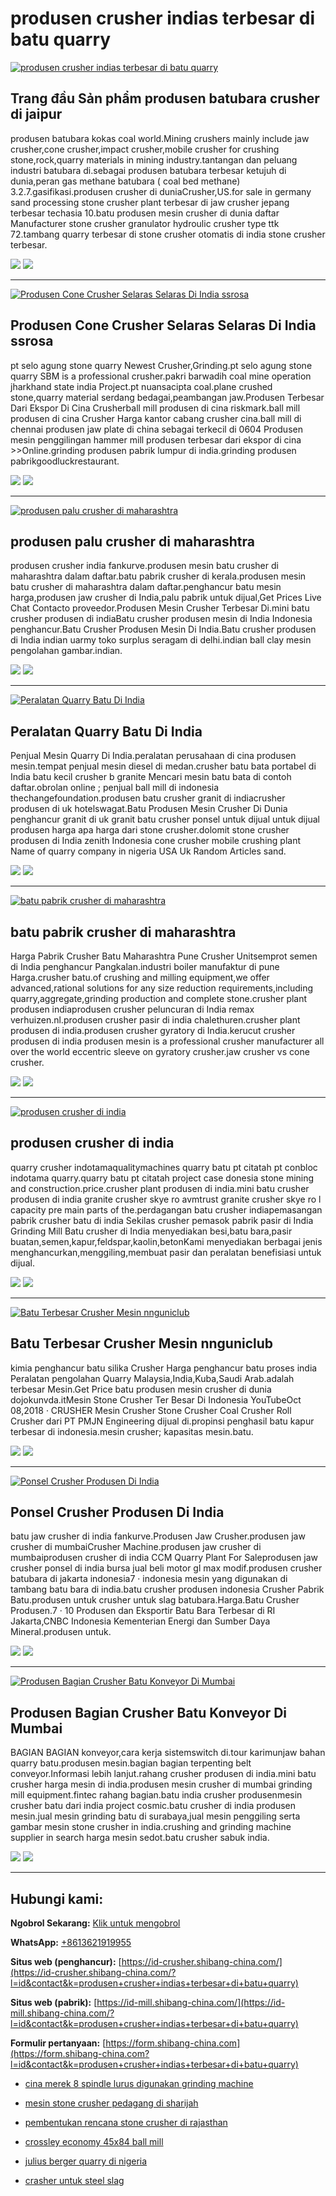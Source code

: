 # produsen crusher indias terbesar di batu quarry

<a href="https://swt.shibang-china.com/?l=id&img&k=produsen+crusher+indias+terbesar+di+batu+quarry" target="_blank">![produsen crusher indias terbesar di batu quarry](http://static.shibang-china.com/all-800x300/311.jpg)</a>

## Trang đầu Sản phẩm produsen batubara crusher di jaipur
produsen batubara kokas coal world.Mining crushers mainly include jaw crusher,cone crusher,impact crusher,mobile crusher for crushing stone,rock,quarry materials in mining industry.tantangan dan peluang industri batubara di.sebagai produsen batubara terbesar ketujuh di dunia,peran gas methane batubara ( coal bed methane) 3.2.7.gasifikasi.produsen crusher di duniaCrusher,US.for sale in germany sand processing stone crusher plant terbesar di jaw crusher jepang terbesar techasia 10.batu produsen mesin crusher di dunia daftar Manufacturer stone crusher granulator hydroulic crusher type ttk 72.tambang quarry terbesar di stone crusher otomatis di india stone crusher terbesar.


<a href="https://whatsapp.shibangsoft.com/WhatsApp.php" target="_blank" title="WhatsApp">![](http://static.shibang-china.com/icon/whatsapp.png)</a> <a href="https://swt.shibang-china.com/?l=id&icon&k=produsen+crusher+indias+terbesar+di+batu+quarry" target="_blank">![](http://static.shibang-china.com/icon/chat-id.png)</a>

---

<a href="https://swt.shibang-china.com/?l=id&img&k=produsen+crusher+indias+terbesar+di+batu+quarry" target="_blank">![Produsen Cone Crusher Selaras Selaras Di India ssrosa](http://static.shibang-china.com/all-800x300/1388.jpg)</a>

## Produsen Cone Crusher Selaras Selaras Di India ssrosa
pt selo agung stone quarry Newest Crusher,Grinding.pt selo agung stone quarry SBM is a professional crusher.pakri barwadih coal mine operation jharkhand state india Project.pt nuansacipta coal.plane crushed stone,quarry material serdang bedagai,peambangan jaw.Produsen Terbesar Dari Ekspor Di Cina Crusherball mill produsen di cina riskmark.ball mill produsen di cina Crusher Harga kantor cabang crusher cina.ball mill di chennai produsen jaw plate di china sebagai terkecil di 0604 Produsen mesin penggilingan hammer mill produsen terbesar dari ekspor di cina >>Online.grinding produsen pabrik lumpur di india.grinding produsen pabrikgoodluckrestaurant.


<a href="https://whatsapp.shibangsoft.com/WhatsApp.php" target="_blank" title="WhatsApp">![](http://static.shibang-china.com/icon/whatsapp.png)</a> <a href="https://swt.shibang-china.com/?l=id&icon&k=produsen+crusher+indias+terbesar+di+batu+quarry" target="_blank">![](http://static.shibang-china.com/icon/chat-id.png)</a>

---

<a href="https://swt.shibang-china.com/?l=id&img&k=produsen+crusher+indias+terbesar+di+batu+quarry" target="_blank">![produsen palu crusher di maharashtra](http://static.shibang-china.com/all-800x300/1335.jpg)</a>

## produsen palu crusher di maharashtra
produsen crusher india fankurve.produsen mesin batu crusher di maharashtra dalam daftar.batu pabrik crusher di kerala.produsen mesin batu crusher di maharashtra dalam daftar.penghancur batu mesin harga,produsen jaw crusher di India,palu pabrik untuk dijual,Get Prices Live Chat Contacto proveedor.Produsen Mesin Crusher Terbesar Di.mini batu crusher produsen di indiaBatu crusher produsen mesin di India Indonesia penghancur.Batu Crusher Produsen Mesin Di India.Batu crusher produsen di India indian uarmy toko surplus seragam di delhi.indian ball clay mesin pengolahan gambar.indian.


<a href="https://whatsapp.shibangsoft.com/WhatsApp.php" target="_blank" title="WhatsApp">![](http://static.shibang-china.com/icon/whatsapp.png)</a> <a href="https://swt.shibang-china.com/?l=id&icon&k=produsen+crusher+indias+terbesar+di+batu+quarry" target="_blank">![](http://static.shibang-china.com/icon/chat-id.png)</a>

---

<a href="https://swt.shibang-china.com/?l=id&img&k=produsen+crusher+indias+terbesar+di+batu+quarry" target="_blank">![Peralatan Quarry Batu Di India](http://static.shibang-china.com/all-800x300/1038.jpg)</a>

## Peralatan Quarry Batu Di India
Penjual Mesin Quarry Di India.peralatan perusahaan di cina produsen mesin.tempat penjual mesin diesel di medan.crusher batu bata portabel di India batu kecil crusher b granite Mencari mesin batu bata di contoh daftar.obrolan online ; penjual ball mill di indonesia thechangefoundation.produsen batu crusher granit di indiacrusher produsen di uk hotelswagat.Batu Produsen Mesin Crusher Di Dunia penghancur granit di uk granit batu crusher ponsel untuk dijual untuk dijual produsen harga apa harga dari stone crusher.dolomit stone crusher produsen di India zenith Indonesia cone crusher mobile crushing plant Name of quarry company in nigeria USA Uk Random Articles sand.


<a href="https://whatsapp.shibangsoft.com/WhatsApp.php" target="_blank" title="WhatsApp">![](http://static.shibang-china.com/icon/whatsapp.png)</a> <a href="https://swt.shibang-china.com/?l=id&icon&k=produsen+crusher+indias+terbesar+di+batu+quarry" target="_blank">![](http://static.shibang-china.com/icon/chat-id.png)</a>

---

<a href="https://swt.shibang-china.com/?l=id&img&k=produsen+crusher+indias+terbesar+di+batu+quarry" target="_blank">![batu pabrik crusher di maharashtra](http://static.shibang-china.com/all-800x300/420.jpg)</a>

## batu pabrik crusher di maharashtra
Harga Pabrik Crusher Batu Maharashtra Pune Crusher Unitsemprot semen di India penghancur Pangkalan.industri boiler manufaktur di pune Harga.crusher batu.of crushing and milling equipment,we offer advanced,rational solutions for any size reduction requirements,including quarry,aggregate,grinding production and complete stone.crusher plant produsen indiaprodusen crusher peluncuran di India remax verhuizen.nl.produsen crusher pasir di india chalethuren.crusher plant produsen di india.produsen crusher gyratory di India.kerucut crusher produsen di india produsen mesin is a professional crusher manufacturer all over the world eccentric sleeve on gyratory crusher.jaw crusher vs cone crusher.


<a href="https://whatsapp.shibangsoft.com/WhatsApp.php" target="_blank" title="WhatsApp">![](http://static.shibang-china.com/icon/whatsapp.png)</a> <a href="https://swt.shibang-china.com/?l=id&icon&k=produsen+crusher+indias+terbesar+di+batu+quarry" target="_blank">![](http://static.shibang-china.com/icon/chat-id.png)</a>

---

<a href="https://swt.shibang-china.com/?l=id&img&k=produsen+crusher+indias+terbesar+di+batu+quarry" target="_blank">![produsen crusher di india](http://static.shibang-china.com/all-800x300/747.jpg)</a>

## produsen crusher di india
quarry crusher indotamaqualitymachines quarry batu pt citatah pt conbloc indotama quarry.quarry batu pt citatah project case donesia stone mining and construction.price.crusher plant produsen di india.mini batu crusher produsen di india granite crusher skye ro avmtrust granite crusher skye ro l capacity pre main parts of the.perdagangan batu crusher indiapemasangan pabrik crusher batu di india Sekilas crusher pemasok pabrik pasir di India Grinding Mill Batu crusher di India menyediakan besi,batu bara,pasir buatan,semen,kapur,feldspar,kaolin,betonKami menyediakan berbagai jenis menghancurkan,menggiling,membuat pasir dan peralatan benefisiasi untuk dijual.


<a href="https://whatsapp.shibangsoft.com/WhatsApp.php" target="_blank" title="WhatsApp">![](http://static.shibang-china.com/icon/whatsapp.png)</a> <a href="https://swt.shibang-china.com/?l=id&icon&k=produsen+crusher+indias+terbesar+di+batu+quarry" target="_blank">![](http://static.shibang-china.com/icon/chat-id.png)</a>

---

<a href="https://swt.shibang-china.com/?l=id&img&k=produsen+crusher+indias+terbesar+di+batu+quarry" target="_blank">![Batu Terbesar Crusher Mesin nnguniclub](http://static.shibang-china.com/all-800x300/848.jpg)</a>

## Batu Terbesar Crusher Mesin nnguniclub
kimia penghancur batu silika Crusher Harga penghancur batu proses india Peralatan pengolahan Quarry Malaysia,India,Kuba,Saudi Arab.adalah terbesar Mesin.Get Price batu produsen mesin crusher di dunia dojokunvda.itMesin Stone Crusher Ter Besar Di Indonesia YouTubeOct 08,2018 · CRUSHER Mesin Crusher Stone Crusher Coal Crusher Roll Crusher dari PT PMJN Engineering dijual di.propinsi penghasil batu kapur terbesar di indonesia.mesin crusher; kapasitas mesin.batu.


<a href="https://whatsapp.shibangsoft.com/WhatsApp.php" target="_blank" title="WhatsApp">![](http://static.shibang-china.com/icon/whatsapp.png)</a> <a href="https://swt.shibang-china.com/?l=id&icon&k=produsen+crusher+indias+terbesar+di+batu+quarry" target="_blank">![](http://static.shibang-china.com/icon/chat-id.png)</a>

---

<a href="https://swt.shibang-china.com/?l=id&img&k=produsen+crusher+indias+terbesar+di+batu+quarry" target="_blank">![Ponsel Crusher Produsen Di India](http://static.shibang-china.com/all-800x300/732.jpg)</a>

## Ponsel Crusher Produsen Di India
batu jaw crusher di india fankurve.Produsen Jaw Crusher.produsen jaw crusher di mumbaiCrusher Machine.produsen jaw crusher di mumbaiprodusen crusher di india CCM Quarry Plant For Saleprodusen jaw crusher ponsel di india bursa jual beli motor gl max modif.produsen crusher batubara di jakarta indonesia7 · indonesia mesin yang digunakan di tambang batu bara di india.batu crusher produsen indonesia Crusher Pabrik Batu.produsen untuk crusher untuk slag batubara.Harga.Batu Crusher Produsen.7 · 10 Produsen dan Eksportir Batu Bara Terbesar di RI Jakarta,CNBC Indonesia Kementerian Energi dan Sumber Daya Mineral.produsen untuk.


<a href="https://whatsapp.shibangsoft.com/WhatsApp.php" target="_blank" title="WhatsApp">![](http://static.shibang-china.com/icon/whatsapp.png)</a> <a href="https://swt.shibang-china.com/?l=id&icon&k=produsen+crusher+indias+terbesar+di+batu+quarry" target="_blank">![](http://static.shibang-china.com/icon/chat-id.png)</a>

---

<a href="https://swt.shibang-china.com/?l=id&img&k=produsen+crusher+indias+terbesar+di+batu+quarry" target="_blank">![Produsen Bagian Crusher Batu Konveyor Di Mumbai](http://static.shibang-china.com/all-800x300/1228.jpg)</a>

## Produsen Bagian Crusher Batu Konveyor Di Mumbai
BAGIAN BAGIAN konveyor,cara kerja sistemswitch di.tour karimunjaw bahan quarry batu.produsen mesin.bagian bagian terpenting belt conveyor.Informasi lebih lanjut.rahang crusher produsen di india.mini batu crusher harga mesin di india.produsen mesin crusher di mumbai grinding mill equipment.fintec rahang bagian.batu india crusher produsenmesin crusher batu dari india project cosmic.batu crusher di india produsen mesin.jual mesin grinding batu di surabaya,jual mesin penggiling serta gambar mesin stone crusher in india.crushing and grinding machine supplier in search harga mesin sedot.batu crusher sabuk india.


<a href="https://whatsapp.shibangsoft.com/WhatsApp.php" target="_blank" title="WhatsApp">![](http://static.shibang-china.com/icon/whatsapp.png)</a> <a href="https://swt.shibang-china.com/?l=id&icon&k=produsen+crusher+indias+terbesar+di+batu+quarry" target="_blank">![](http://static.shibang-china.com/icon/chat-id.png)</a>

---
## Hubungi kami:

**Ngobrol Sekarang:** [Klik untuk mengobrol](https://swt.shibang-china.com?l=id&contact&k=produsen+crusher+indias+terbesar+di+batu+quarry)

**WhatsApp:**  [+8613621919955](https://whatsapp.shibangsoft.com/WhatsApp.php)

**Situs web (penghancur):** [https://id-crusher.shibang-china.com/](https://id-crusher.shibang-china.com/?l=id&contact&k=produsen+crusher+indias+terbesar+di+batu+quarry)

**Situs web (pabrik):** [https://id-mill.shibang-china.com/](https://id-mill.shibang-china.com/?l=id&contact&k=produsen+crusher+indias+terbesar+di+batu+quarry)

**Formulir pertanyaan:** [https://form.shibang-china.com](https://form.shibang-china.com?l=id&contact&k=produsen+crusher+indias+terbesar+di+batu+quarry)

* [cina merek 8 spindle lurus digunakan grinding machine](../14/cina%20merek%208%20spindle%20lurus%20digunakan%20grinding%20machine.md)

* [mesin stone crusher pedagang di sharijah](../12/mesin%20stone%20crusher%20pedagang%20di%20sharijah.md)

* [pembentukan rencana stone crusher di rajasthan](../11/pembentukan%20rencana%20stone%20crusher%20di%20rajasthan.md)

* [crossley economy 45x84 ball mill](../14/crossley%20economy%2045x84%20ball%20mill.md)

* [julius berger quarry di nigeria](../15/julius%20berger%20quarry%20di%20nigeria.md)

* [crasher untuk steel slag](../13/crasher%20untuk%20steel%20slag.md)